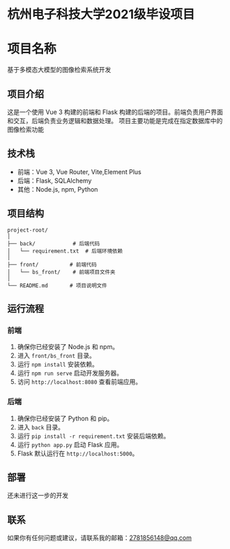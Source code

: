 # 杭州电子科技大学2021级毕设项目
# 项目名称
基于多模态大模型的图像检索系统开发
## 项目介绍

这是一个使用 Vue 3 构建的前端和 Flask 构建的后端的项目。前端负责用户界面和交互，后端负责业务逻辑和数据处理。
项目主要功能是完成在指定数据库中的图像检索功能

## 技术栈

- 前端：Vue 3, Vue Router, Vite,Element Plus
- 后端：Flask, SQLAlchemy
- 其他：Node.js, npm, Python

## 项目结构
```
project-root/
│
├── back/            # 后端代码
│   └── requirement.txt  # 后端环境依赖
│
├── front/          # 前端代码
│   └── bs_front/    # 前端项目文件夹
│
└── README.md       # 项目说明文件
```

## 运行流程

### 前端

1. 确保你已经安装了 Node.js 和 npm。
2. 进入 `front/bs_front` 目录。
3. 运行 `npm install` 安装依赖。
4. 运行 `npm run serve` 启动开发服务器。
5. 访问 `http://localhost:8080` 查看前端应用。

### 后端

1. 确保你已经安装了 Python 和 pip。
2. 进入 `back` 目录。
3. 运行 `pip install -r requirement.txt` 安装后端依赖。
4. 运行 `python app.py` 启动 Flask 应用。
5. Flask 默认运行在 `http://localhost:5000`。



## 部署
还未进行这一步的开发


## 联系

如果你有任何问题或建议，请联系我的邮箱：2781856148@qq.com
